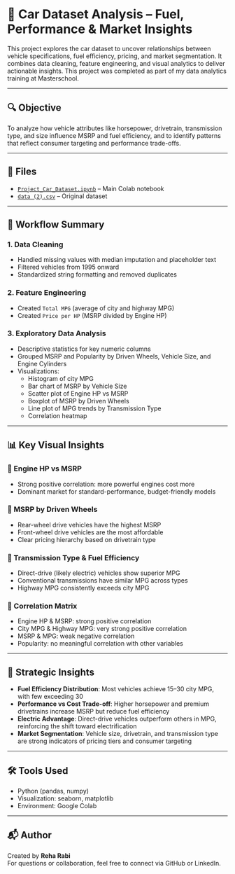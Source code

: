 # 🚗 Car Dataset Analysis – Fuel, Performance & Market Insights

This project explores the car dataset to uncover relationships between vehicle specifications, fuel efficiency, pricing, and market segmentation. It combines data cleaning, feature engineering, and visual analytics to deliver actionable insights. This project was completed as part of my data analytics training at Masterschool.

---

## 🔍 Objective

To analyze how vehicle attributes like horsepower, drivetrain, transmission type, and size influence MSRP and fuel efficiency, and to identify patterns that reflect consumer targeting and performance trade-offs.

---

## 📁 Files

- [`Project_Car_Dataset.ipynb`](https://github.com/reharabi/Car-Dataset-Analysis/blob/main/Project_Car_Dataset.ipynb) – Main Colab notebook  
- [`data (2).csv`](https://github.com/reharabi/Car-Dataset-Analysis/blob/main/data%20(2).csv) – Original dataset


---

## 🧪 Workflow Summary

### 1. Data Cleaning
- Handled missing values with median imputation and placeholder text
- Filtered vehicles from 1995 onward
- Standardized string formatting and removed duplicates

### 2. Feature Engineering
- Created `Total MPG` (average of city and highway MPG)
- Created `Price per HP` (MSRP divided by Engine HP)

### 3. Exploratory Data Analysis
- Descriptive statistics for key numeric columns
- Grouped MSRP and Popularity by Driven Wheels, Vehicle Size, and Engine Cylinders
- Visualizations:
  - Histogram of city MPG
  - Bar chart of MSRP by Vehicle Size
  - Scatter plot of Engine HP vs MSRP
  - Boxplot of MSRP by Driven Wheels
  - Line plot of MPG trends by Transmission Type
  - Correlation heatmap

---

## 📊 Key Visual Insights

### 🔹 Engine HP vs MSRP
- Strong positive correlation: more powerful engines cost more
- Dominant market for standard-performance, budget-friendly models

### 🔹 MSRP by Driven Wheels
- Rear-wheel drive vehicles have the highest MSRP
- Front-wheel drive vehicles are the most affordable
- Clear pricing hierarchy based on drivetrain type

### 🔹 Transmission Type & Fuel Efficiency
- Direct-drive (likely electric) vehicles show superior MPG
- Conventional transmissions have similar MPG across types
- Highway MPG consistently exceeds city MPG

### 🔹 Correlation Matrix
- Engine HP & MSRP: strong positive correlation
- City MPG & Highway MPG: very strong positive correlation
- MSRP & MPG: weak negative correlation
- Popularity: no meaningful correlation with other variables

---

## 🧠 Strategic Insights

- **Fuel Efficiency Distribution**: Most vehicles achieve 15–30 city MPG, with few exceeding 30
- **Performance vs Cost Trade-off**: Higher horsepower and premium drivetrains increase MSRP but reduce fuel efficiency
- **Electric Advantage**: Direct-drive vehicles outperform others in MPG, reinforcing the shift toward electrification
- **Market Segmentation**: Vehicle size, drivetrain, and transmission type are strong indicators of pricing tiers and consumer targeting

---

## 🛠 Tools Used

- Python (pandas, numpy)
- Visualization: seaborn, matplotlib
- Environment: Google Colab

---

## 📬 Author

Created by **Reha Rabi**  
For questions or collaboration, feel free to connect via GitHub or LinkedIn.

